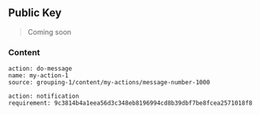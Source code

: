 ## Public Key

> Coming soon


### Content

```
action: do-message
name: my-action-1
source: grouping-1/content/my-actions/message-number-1000
```

```
action: notification
requirement: 9c3814b4a1eea56d3c348eb8196994cd8b39dbf7be8fcea2571018f8
```
